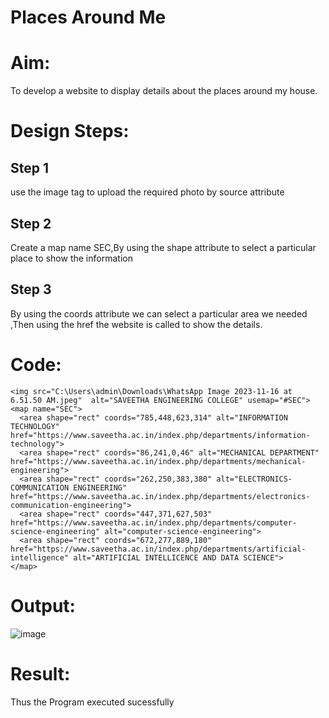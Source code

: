 # Places Around Me
# Aim:
To develop a website to display details about the places around my house.

# Design Steps:
## Step 1
use the image tag to upload the required photo by source attribute
## Step 2
Create a map name SEC,By using the shape attribute to select a particular place to show the information  
## Step 3
By using the coords attribute we can select a particular area we needed ,Then using the href the website is called to show the details.

# Code:
````
<img src="C:\Users\admin\Downloads\WhatsApp Image 2023-11-16 at 6.51.50 AM.jpeg"  alt="SAVEETHA ENGINEERING COLLEGE" usemap="#SEC">
<map name="SEC">
  <area shape="rect" coords="785,448,623,314" alt="INFORMATION TECHNOLOGY" href="https://www.saveetha.ac.in/index.php/departments/information-technology">
  <area shape="rect" coords="86,241,0,46" alt="MECHANICAL DEPARTMENT" href="https://www.saveetha.ac.in/index.php/departments/mechanical-engineering">
  <area shape="rect" coords="262,250,383,380" alt="ELECTRONICS-COMMUNICATION ENGINEERING" href="https://www.saveetha.ac.in/index.php/departments/electronics-communication-engineering">
  <area shape="rect" coords="447,371,627,503" href="https://www.saveetha.ac.in/index.php/departments/computer-science-engineering" alt="computer-science-engineering">
  <area shape="rect" coords="672,277,889,180" href="https://www.saveetha.ac.in/index.php/departments/artificial-intelligence" alt="ARTIFICIAL INTELLICENCE AND DATA SCIENCE">
</map>

````
# Output:
![image](https://github.com/MARXINLIJO/Ex-04-webTech_imagemap/assets/145742540/99987728-1069-427f-967f-638d9fea2b6e)


# Result:
Thus the Program executed sucessfully
